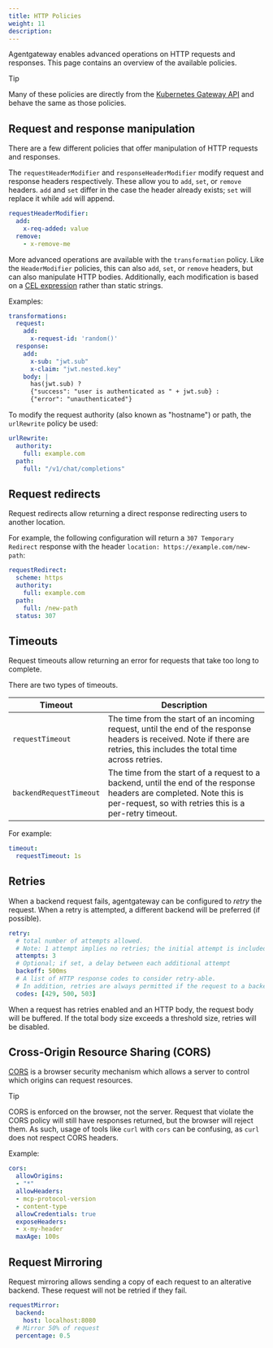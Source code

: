 ```yaml
---
title: HTTP Policies
weight: 11
description: 
---
```


Agentgateway enables advanced operations on HTTP requests and responses.
This page contains an overview of the available policies.

> [!TIP]
> Many of these policies are directly from the [Kubernetes Gateway API](https://gateway-api.sigs.k8s.io/reference/spec/#httprouterule) and behave the same as those policies.

## Request and response manipulation

There are a few different policies that offer manipulation of HTTP requests and responses.

The `requestHeaderModifier` and `responseHeaderModifier` modify request and response headers respectively.
These allow you to `add`, `set`, or `remove` headers.
`add` and `set` differ in the case the header already exists; `set` will replace it while `add` will append.

```yaml
requestHeaderModifier:
  add:
    x-req-added: value
  remove:
    - x-remove-me
```

More advanced operations are available with the `transformation` policy.
Like the `HeaderModifier` policies, this can also `add`, `set`, or `remove` headers, but can also manipulate HTTP bodies.
Additionally, each modification is based on a [CEL expression](/docs/operations/cel) rather than static strings.

Examples:

```yaml
transformations:
  request:
    add:
      x-request-id: 'random()'
  response:
    add:
      x-sub: "jwt.sub"
      x-claim: "jwt.nested.key"
    body: |
      has(jwt.sub) ?
      {"success": "user is authenticated as " + jwt.sub} :
      {"error": "unauthenticated"}
```

To modify the request authority (also known as "hostname") or path, the `urlRewrite` policy be used:

```yaml
urlRewrite:
  authority:
    full: example.com
  path:
    full: "/v1/chat/completions"
```

## Request redirects

Request redirects allow returning a direct response redirecting users to another location.

For example, the following configuration will return a `307 Temporary Redirect` response with the header `location: https://example.com/new-path`:

```yaml
requestRedirect:
  scheme: https
  authority:
    full: example.com
  path:
    full: /new-path
  status: 307
```

## Timeouts

Request timeouts allow returning an error for requests that take too long to complete.

There are two types of timeouts.

|Timeout|Description|
|-|-|
|`requestTimeout`|The time from the start of an incoming request, until the end of the response headers is received. Note if there are retries, this includes the total time across retries.|
|`backendRequestTimeout`|The time from the start of a request to a backend, until the end of the response headers are completed. Note this is per-request, so with retries this is a per-retry timeout.|

For example:

```yaml
timeout:
  requestTimeout: 1s
```

## Retries

When a backend request fails, agentgateway can be configured to *retry* the request.
When a retry is attempted, a different backend will be preferred (if possible).

```yaml
retry:
  # total number of attempts allowed.
  # Note: 1 attempt implies no retries; the initial attempt is included in the content.
  attempts: 3
  # Optional; if set, a delay between each additional attempt
  backoff: 500ms
  # A list of HTTP response codes to consider retry-able.
  # In addition, retries are always permitted if the request to a backend was never started.
  codes: [429, 500, 503]
```

When a request has retries enabled and an HTTP body, the request body will be buffered.
If the total body size exceeds a threshold size, retries will be disabled.

## Cross-Origin Resource Sharing (CORS)

[CORS](https://developer.mozilla.org/en-US/docs/Web/HTTP/Guides/CORS) is a browser security mechanism which allows a server to control which origins can request resources.

> [!TIP]
> CORS is enforced on the browser, not the server. Request that violate the CORS policy will still have responses returned, but the browser will reject them. As such, usage of tools like `curl` with `cors` can be confusing, as `curl` does not respect CORS headers.

Example:

```yaml
cors:
  allowOrigins:
  - "*"
  allowHeaders:
  - mcp-protocol-version
  - content-type
  allowCredentials: true
  exposeHeaders:
  - x-my-header
  maxAge: 100s
```

## Request Mirroring

Request mirroring allows sending a copy of each request to an alterative backend.
These request will not be retried if they fail.

```yaml
requestMirror:
  backend:
    host: localhost:8080
  # Mirror 50% of request
  percentage: 0.5
```
